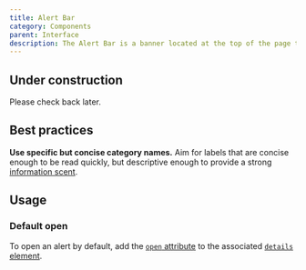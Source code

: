 ```yaml
---
title: Alert Bar
category: Components
parent: Interface
description: The Alert Bar is a banner located at the top of the page that categorizes alerts, enabling users to explore details or dismiss them as needed.
---
```


<tcds-icon icon="error" style="--tcds-icon-size: 5rem; color: var(--tcds-color-red)"></tcds-icon>

## Under construction
Please check back later.

<!--twig
{% embed "@tc/includes/example.twig" with {full_screen: true} %}
{% block content %}
<tcds-alert-bar>
  <details slot="alert">
    <summary>Severe weather notices</summary>
    <div>
      <p>
        <span class="font-weight-bold">Harris County</span>: Tropical storm watch remains in effect. Locations have modified hours. <a href="#">Learn more</a>
      </p>
    </div>
  </details>

  <details slot="alert">
    <summary>Scheduling</summary>
    <div>
      <p>
        Video visit appointments available 7 days a week from 9:00am to 11:00pm. <a href="#">Learn more</a>
      </p>
    </div>
  </details>

  <details slot="alert">
    <summary>COVID-19 Updates</summary>
    <div>
      <p>
        Get the latest on vaccine information, in-person appointments, video visits and more. <a href="#">Learn more</a>
      </p>
    </div>
  </details>
</tcds-alert-bar>
{% endblock %}
{% endembed %}
twig-->

## Best practices
**Use specific but concise category names.** Aim for labels that are concise enough to be read quickly, but descriptive enough to provide a strong [information scent](https://www.nngroup.com/divs/information-scent/ "Information Scent - Nielsen Norman Group").

## Usage
### Default open
To open an alert by default, add the [`open` attribute](https://developer.mozilla.org/en-US/docs/Web/HTML/Element/details#attr-open) to the associated [`details` element](https://developer.mozilla.org/en-US/docs/Web/HTML/Element/details).

<!--twig
{% embed "@tc/includes/example.twig" with {
  full_screen: true,
  line_highlight: "2",
} %}
{% block content %}
<tcds-alert-bar>
  <details slot="alert" open>
    <summary>Severe weather notices</summary>
    <div>
      <p>
        <span class="font-weight-bold">Harris County</span>: Tropical storm watch remains in effect. Locations have modified hours. <a href="#">Learn more</a>
      </p>
    </div>
  </details>

  <details slot="alert">
    <summary>Scheduling</summary>
    <div>
      <p>
        Video visit appointments available 7 days a week from 9:00am to 11:00pm. <a href="#">Learn more</a>
      </p>
    </div>
  </details>

  <details slot="alert">
    <summary>COVID-19 Updates</summary>
    <div>
      <p>
        Get the latest on vaccine information, in-person appointments, video visits and more. <a href="#">Learn more</a>
      </p>
    </div>
  </details>
</tcds-alert-bar>
{% endblock %}
{% endembed %}
twig-->